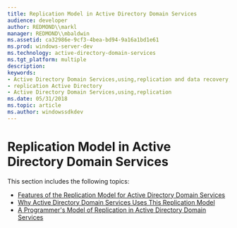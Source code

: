 ```yaml
---
title: Replication Model in Active Directory Domain Services
audience: developer
author: REDMOND\\markl
manager: REDMOND\\mbaldwin
ms.assetid: ca32986e-9cf3-4bea-bd94-9a16a1bd1e61
ms.prod: windows-server-dev
ms.technology: active-directory-domain-services
ms.tgt_platform: multiple
description: 
keywords:
- Active Directory Domain Services,using,replication and data recovery,replication model
- replication Active Directory
- Active Directory Domain Services,using,replication
ms.date: 05/31/2018
ms.topic: article
ms.author: windowssdkdev
---
```


# Replication Model in Active Directory Domain Services

This section includes the following topics:

-   [Features of the Replication Model for Active Directory Domain Services](features-of-the-replication-model-for-active-directory-domain-services.md)
-   [Why Active Directory Domain Services Uses This Replication Model](why-active-directory-domain-services-uses-this-replication-model.md)
-   [A Programmer's Model of Replication in Active Directory Domain Services](a-programmerampaposs-model-of-replication-in-active-directory-domain-services.md)

 

 




